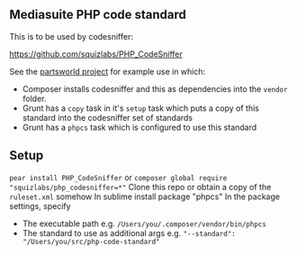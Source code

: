 Mediasuite PHP code standard
----------------------------

This is to be used by codesniffer:

https://github.com/squizlabs/PHP_CodeSniffer

See the [partsworld project](https://github.com/mediasuitenz/partsworld) for example use in which:

 - Composer installs codesniffer and this as dependencies into the ```vendor``` folder.
 - Grunt has a ```copy``` task in it's ```setup``` task which puts a copy of this standard into the codesniffer set of standards
 - Grunt has a ```phpcs``` task which is configured to use this standard

## Setup

`pear install PHP_CodeSniffer`
or
`composer global require "squizlabs/php_codesniffer=*"`
Clone this repo or obtain a copy of the `ruleset.xml` somehow
In sublime install package "phpcs"
In the package settings, specify
- The executable path e.g. `/Users/you/.composer/vendor/bin/phpcs`
- The standard to use as additional args e.g. `"--standard": "/Users/you/src/php-code-standard"`
